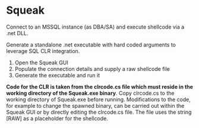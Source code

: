 # Squeak

Connect to an MSSQL instance (as DBA/SA) and execute shellcode via a .net DLL.

Generate a standalone .net executable with hard coded arguments to leverage SQL CLR integration.

1. Open the Squeak GUI
2. Populate the connection details and supply a raw shellcode file
3. Generate the executable and run it

**Code for the CLR is taken from the clrcode.cs file which must reside in the working directory of the Squeak.exe binary**. Copy clrcode.cs to the working directory of Squeak.exe before running. Modifications to the code, for example to change the spawned binary, can be carried out within the Squeak GUI or by directly editing the clrcode.cs file. The file uses the string [RAW] as a placeholder for the shellcode.

